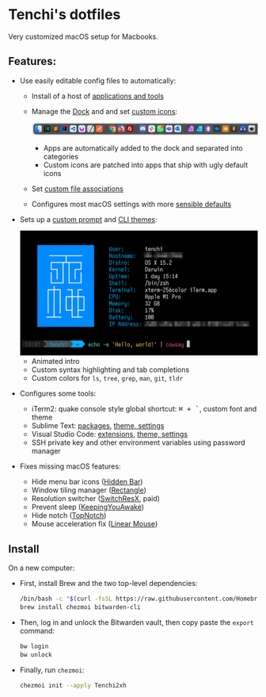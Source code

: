 # Tenchi's dotfiles

Very customized macOS setup for Macbooks.

## Features:

- Use easily editable config files to automatically:
    - Install of a host of [applications and tools](config/packages.yaml)
    - Manage the [Dock](config/dock.yaml) and and set [custom icons](config/icons.yaml):

        ![](resources/dock.png)
        - Apps are automatically added to the dock and separated into categories
        - Custom icons are patched into apps that ship with ugly default icons
    - Set [custom file associations](config/associations.yaml)
    - Configures most macOS settings with more [sensible defaults](config/macos-preferences.yaml)

- Sets up a [custom prompt](dotfiles/dot_local/customizations/prompt.zsh) and [CLI themes](dotfiles/dot_local/customizations/colors.zsh):

    <img src="resources/prompt.png" width=556 />

    - Animated intro
    - Custom syntax highlighting and tab completions
    - Custom colors for `ls`, `tree`, `grep`, `man`, `git`, `tldr`

- Configures some tools:
    - iTerm2: quake console style global shortcut: <kbd>⌘ + `</kbd>, custom font and theme
    - Sublime Text: [packages](config/sublime.yaml), [theme, settings](dotfiles/private_Library/private_Application%20Support/private_Sublime%20Text/private_Packages/private_User/Preferences.sublime-settings)
    - Visual Studio Code: [extensions](config/vscode.yaml), [theme, settings](dotfiles/private_Library/private_Application%20Support/private_Code/User/_settings.json)
    - SSH private key and other environment variables using password manager

- Fixes missing macOS features:
    - Hide menu bar icons ([Hidden Bar](https://github.com/dwarvesf/hidden))
    - Window tiling manager ([Rectangle](https://rectangleapp.com/))
    - Resolution switcher ([SwitchResX](https://www.madrau.com/), paid)
    - Prevent sleep ([KeepingYouAwake](https://keepingyouawake.app/))
    - Hide notch ([TopNotch](https://topnotch.app/))
    - Mouse acceleration fix ([Linear Mouse](https://linearmouse.app/))

## Install

On a new computer:

- First, install Brew and the two top-level dependencies:

    ```bash
    /bin/bash -c "$(curl -fsSL https://raw.githubusercontent.com/Homebrew/install/HEAD/install.sh)"
    brew install chezmoi bitwarden-cli
    ```

- Then, log in and unlock the Bitwarden vault, then copy paste the `export` command:

    ```bash
    bw login
    bw unlock
    ```

- Finally, run `chezmoi`:

    ```bash
    chezmoi init --apply Tenchi2xh
    ```
